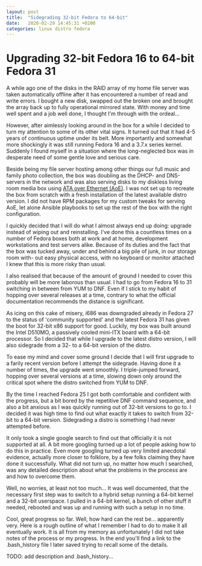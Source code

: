 ```yaml
---
layout: post
title:  "Sidegrading 32-bit Fedora to 64-bit"
date:   2020-02-29 14:45:31 +0200
categories: linux distro fedora
---
```


# Upgrading 32-bit Fedora 16 to 64-bit Fedora 31

A while ago one of the disks in the RAID array of my home file server was
taken automatically offline after it has encountered a number of read and
write errors. I bought a new disk, swapped out the broken one and brought
the array back up to fully operational mirrored state. With money and time
well spent and a job well done, I thought I'm through with the ordeal...

However, after aimlessly looking around in the box for a while I decided
to turn my attention to some of its other vital signs. It turned out that
it had 4-5 years of continuous uptime under its belt. More importantly and
somewhat more shockingly it was still running Fedora 16 and a 3.7.x series
kernel. Suddenly I found myself in a situation where the long-neglected box
was in desperate need of some gentle love and serious care.

Beside being my file server hosting among other things our full music and
family photo collection, the box was doubling as the DHCP- and DNS-servers
in the network and was also serving disks to my diskless living room media
box using [ATA over Ethernet (AoE)][AoE]. I was not set up to recreate the
box from scratch with a fresh installation of the latest available distro
version. I did not have RPM packages for my custom tweaks for serving AoE,
let alone Ansible playbooks to set up the rest of the box with the right
configuration.

I quickly decided that I will do what I almost always end up doing: upgrade
instead of wiping out and reinstalling. I've done this a countless times on
a number of Fedora boxes both at work and at home, development workstations
and test servers alike. Because of its duties and the fact that the box was
tucked away, under and behind a big pile of junk, in our storage room with-
out easy physical access, with no keyboard or monitor attached I knew that
this is more risky than usual.

I also realised that because of the amount of ground I needed to cover this
probably will be more laborous than usual. I had to go from Fedora 16 to 31
switching in between from YUM to DNF. Even if I stick to my habit of hopping
over several releases at a time, contrary to what the official documentation
recommends the distance is significant.

As icing on this cake of misery, i686 was downgraded already in Fedora 27 to
the status of 'community supported' and the latest Fedora 31 has given the
boot for 32-bit x86 support for good. Luckily, my box was built around the
Intel D510MO, a passively cooled mini-ITX board with a 64-bit processor. So
I decided that while I upgrade to the latest distro version, I will also
sidegrade from a 32- to a 64-bit version of the distro.

To ease my mind and cover some ground I decide that I will first upgrade to
a farily recent version before I attempt the sidegrade. Having done it a
number of times, the upgrade went smoothly. I triple-jumped forward, hopping
over several versions at a time, slowing down only around the critical spot
where the distro switched from YUM to DNF.

By the time I reached Fedora 25 I got both comfortable and confident with
the progress, but a bit bored by the repetitive DNF command sequence, and
also a bit anxious as I was quickly running out of 32-bit versions to go
to. I decided it was high time to find out what exactly it takes to switch
from 32-bit to a 64-bit version. Sidegrading a distro is something I had
never attempted before.

It only took a single google search to find out that officially it is not
supported at all. A bit more googling turned up a lot of people asking how
to do this in practice. Even more googling turned up very limited anecdotal
evidence, actually more closer to folklore, by a few folks claiming they
have done it successfully. What did not turn up, no matter how much I
searched, was any detailed description about what the problems in the
process are and how to overcome them.

Well, no worries, at least not too much... It was well documented, that the
necessary first step was to switch to a hybrid setup running a 64-bit kernel
and a 32-bit userspace. I pulled in a 64-bit kernel, a bunch of other stuff
it needed, rebooted and was up and running with such a setup in no time.

Cool, great progress so far. Well, how hard can the rest be... apparently
very. Here is a rough outline of what I remember I had to do to make it all
eventually work. It is all from my memory as unfortunately I did not take
notes of the process or my progress. In the end you'll find a link to the
.bash_history file I later saved trying to recall some of the details.

TODO: add description and .bash_history...

[AoE]: https://en.wikipedia.org/wiki/ATA_over_Ethernet